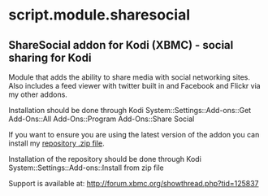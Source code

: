 script.module.sharesocial
=========================

ShareSocial addon for Kodi (XBMC) - social sharing for Kodi
-----------------------------------------------------------
Module that adds the ability to share media with social networking sites. Also includes a feed viewer with twitter built in and Facebook and Flickr via my other addons.

Installation should be done through Kodi System::Settings::Add-ons::Get Add-Ons::All Add-Ons::Program Add-Ons::Share Social

If you want to ensure you are using the latest version of the addon you can install my [repository .zip file](http://ruuks-repo.googlecode.com/files/ruuk.addon.repository-1.0.0.zip).

Installation of the repository should be done through Kodi System::Settings::Add-ons::Install from zip file

Support is available at: http://forum.xbmc.org/showthread.php?tid=125837

